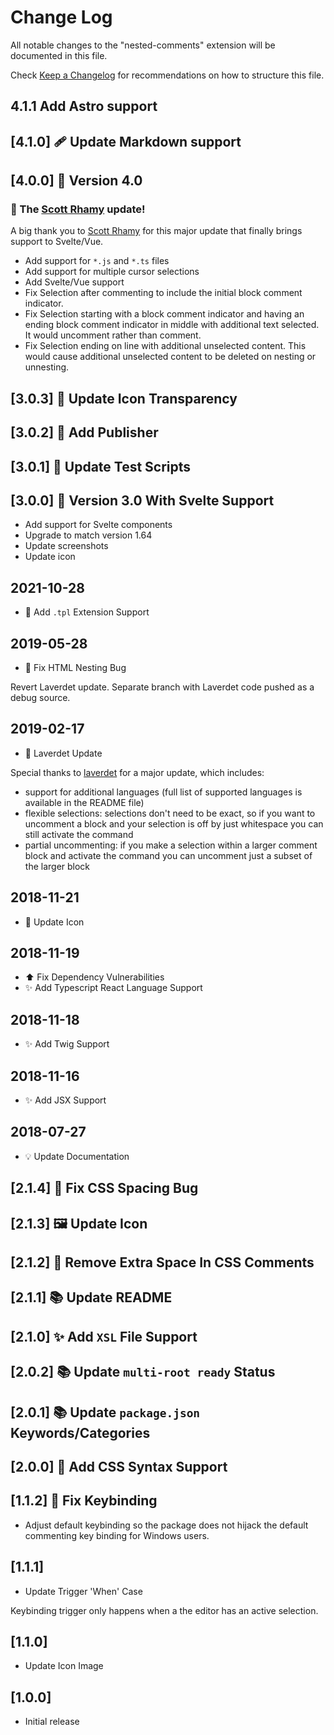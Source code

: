 # Change Log

All notable changes to the "nested-comments" extension will be documented in this file.

Check [Keep a Changelog](http://keepachangelog.com/) for recommendations on how to structure this file.

## 4.1.1 Add Astro support 

## [4.1.0] 🩹 Update Markdown support

## [4.0.0] 🔖 Version 4.0

### 🎉 The [Scott Rhamy](https://github.com/cycle4passion) update!

A big thank you to [Scott Rhamy](https://github.com/cycle4passion) for this major update that finally brings support to Svelte/Vue.

- Add support for `*.js` and `*.ts` files
- Add support for multiple cursor selections
- Add Svelte/Vue support
- Fix Selection after commenting to include the initial block comment indicator.
- Fix Selection starting with a block comment indicator and having an ending block comment indicator in middle with additional text selected. It would uncomment rather than comment.
- Fix Selection ending on line with additional unselected content. This would cause additional unselected content to be deleted on nesting or unnesting.

## [3.0.3] 💄 Update Icon Transparency

## [3.0.2] 🔧 Add Publisher

## [3.0.1] 🔧 Update Test Scripts

## [3.0.0] 🔖 Version 3.0 With Svelte Support

- Add support for Svelte components
- Upgrade to match version 1.64
- Update screenshots
- Update icon

## 2021-10-28

- 🔧 Add `.tpl` Extension Support

## 2019-05-28

- 🐛 Fix HTML Nesting Bug

Revert Laverdet update. Separate branch with Laverdet code pushed as a debug source.

## 2019-02-17

- 🚀 Laverdet Update

Special thanks to [laverdet](https://github.com/laverdet) for a major update, which includes:

- support for additional languages (full list of supported languages is available in the README file)
- flexible selections: selections don't need to be exact, so if you want to uncomment a block and your selection is off by just whitespace you can still activate the command
- partial uncommenting: if you make a selection within a larger comment block and activate the command you can uncomment just a subset of the larger block

## 2018-11-21

- 💄 Update Icon

## 2018-11-19

- ⬆️ Fix Dependency Vulnerabilities
- ✨ Add Typescript React Language Support

## 2018-11-18

- ✨ Add Twig Support

## 2018-11-16

- ✨ Add JSX Support

## 2018-07-27

- 💡 Update Documentation

## [2.1.4] 🐛 Fix CSS Spacing Bug

## [2.1.3] 🖼️ Update Icon

## [2.1.2] 🎨 Remove Extra Space In CSS Comments

## [2.1.1] 📚 Update README

## [2.1.0] ✨ Add `XSL` File Support

## [2.0.2] 📚 Update `multi-root ready` Status

## [2.0.1] 📚 Update `package.json` Keywords/Categories

## [2.0.0] 🔧 Add CSS Syntax Support

## [1.1.2] 🔧 Fix Keybinding

- Adjust default keybinding so the package does not hijack the default commenting key binding for Windows users.

## [1.1.1]

- Update Trigger 'When' Case

Keybinding trigger only happens when a the editor has an active selection.

## [1.1.0]

- Update Icon Image

## [1.0.0]

- Initial release
